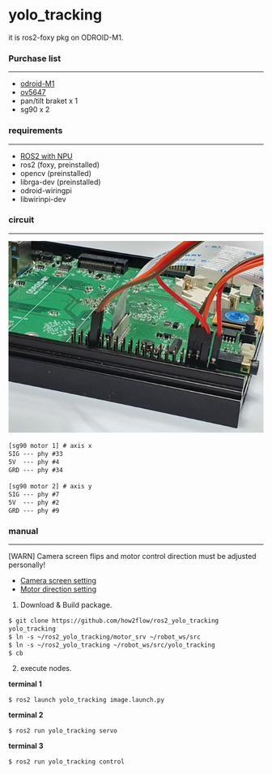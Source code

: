 # yolo_tracking

it is ros2-foxy pkg on ODROID-M1.

### Purchase list
---------------------------------------
- [odroid-M1](https://www.hardkernel.com/shop/odroid-m1-with-4gbyte-ram)
- [ov5647](https://www.hardkernel.com/shop/m1-mipi-csi-camera-kit)
- pan/tilt braket x 1
- sg90 x 2

### requirements
---------------------------------------
- [ROS2 with NPU](https://wiki.odroid.com/getting_started/os_installation_guide#tab__odroid-m1)
- ros2 (foxy, preinstalled)
- opencv (preinstalled)
- librga-dev (preinstalled)
- odroid-wiringpi
- libwirinpi-dev

### circuit
---------------------------------------
![m1&motor](doc/m1.jpg)

```
[sg90 motor 1] # axis x
SIG --- phy #33
5V  --- phy #4
GRD --- phy #34

[sg90 motor 2] # axis y
SIG --- phy #7
5V  --- phy #2
GRD --- phy #9
```

### manual
---------------------------------------
[WARN] Camera screen flips and motor control direction must be adjusted personally!

- [Camera screen setting](doc/camera_screen_setting.rst)
- [Motor direction setting](doc/motor_direction_setting.rst)

1. Download & Build package.
```
$ git clone https://github.com/how2flow/ros2_yolo_tracking yolo_tracking
$ ln -s ~/ros2_yolo_tracking/motor_srv ~/robot_ws/src
$ ln -s ~/ros2_yolo_tracking ~/robot_ws/src/yolo_tracking
$ cb
```

2. execute nodes.

**terminal 1**
```
$ ros2 launch yolo_tracking image.launch.py
```

**terminal 2**
```
$ ros2 run yolo_tracking servo
```

**terminal 3**
```
$ ros2 run yolo_tracking control
```
